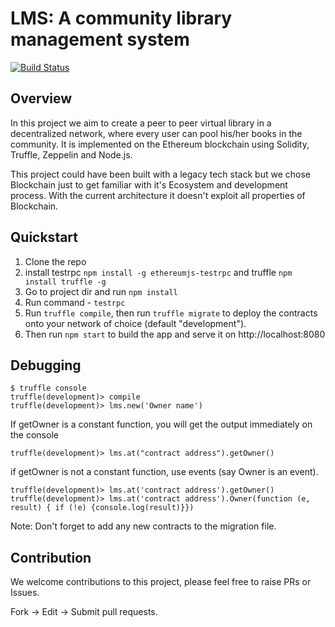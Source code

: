 # LMS: A community library management system
[![Build Status](https://travis-ci.org/Imaginea/lms.svg?branch=master)](https://travis-ci.org/Imaginea/lms)

## Overview

In this project we aim to create a peer to peer virtual library in a decentralized network, where every user can pool his/her books in the community. It is implemented on the Ethereum blockchain using Solidity, Truffle, Zeppelin and Node.js. 

This project could have been built with a legacy tech stack but we chose Blockchain just to get familiar with it's Ecosystem and development process. With the current architecture it doesn't exploit all properties of Blockchain.


## Quickstart

1. Clone the repo
2. install testrpc  `npm install -g ethereumjs-testrpc` and truffle `npm install truffle -g`
3. Go to project dir and run `npm install`
4. Run command - `testrpc` 
5. Run `truffle compile`, then run `truffle migrate` to deploy the contracts onto your network of choice (default "development").
6. Then run `npm start` to build the app and serve it on http://localhost:8080

## Debugging

```
$ truffle console
truffle(development)> compile
truffle(development)> lms.new('Owner name')
```
If getOwner is a constant function, you will get the output immediately on the console
```
truffle(development)> lms.at("contract address").getOwner()   
```
if getOwner is not a constant function, use events (say Owner is an event).
```
truffle(development)> lms.at('contract address').getOwner()
truffle(development)> lms.at('contract address').Owner(function (e, result) { if (!e) {console.log(result)}})
```
Note: Don't forget to add any new contracts to the migration file.

## Contribution

We welcome contributions to this project, please feel free to raise PRs or Issues.

Fork -> Edit -> Submit pull requests.
